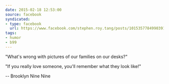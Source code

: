 ```yaml
---
date: 2015-02-18 12:53:00
source: facebook
syndicated:
- type: facebook
  url: https://www.facebook.com/stephen.roy.tang/posts/10153577849903912
tags:
- humor
- b99
---
```


"What's wrong with pictures of our families on our desks?" 

"If you really love someone, you'll remember what they look like!" 

-- Brooklyn Nine Nine